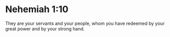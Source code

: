 # Nehemiah 1:10

They are your servants and your people, whom you have redeemed by your great power and by your strong hand.
